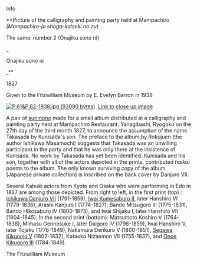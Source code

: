 Info

**Picture of the calligraphy and painting party held at Mampachiro (_Mampachiro-jo shoga-kaiseki no zu_)

The same: number 2 (Onajiku sono ni)

_

Onajiku sono ni

_**

1827

Given to the Fitzwilliam Museum by E. Evelyn Barron in 1938

[![P.61&P.62-1938.jpg (93090 bytes)](P.61P.62-1938_small1.jpg)](KUN/kunpt36162.htm)  [Link to close up image](KUN/kunpt361.htm)

A pair of [surimono](/theme/surimono-and-special-printing-effects) made for a small album distributed at a calligraphy and painting party held at Mampachiro Restaurant, Yanagibashi, Ryogoku on the 27th day of the third month 1827, to announce the assumption of the name Takasada by Kunisada's son. The preface to the album by Rokujuen (the author Ishikawa Masamochi) suggests that Takasada was an unwilling participant in the party and that he was only there at the insistence of Kunisada. No work by Takasada has yet been identified. Kunisada and his son, together with all of the actors depicted in the prints, contributed _haikai_ poems to the album. The only known surviving copy of the album (Japanese private collection) is inscribed on the back cover by Danjuro VII.

Several Kabuki actors from Kyoto and Osaka who were performing in Edo in 1827 are among those depicted. From right to left, in the first print (top) : [Ichikawa Danjuro VII](Group8pt3.htm) (1791-1859), [Iwai Kumesaburo II,](/exhibition/group-19) later Hanshiro VI (1779-1836), Arashi Kanjuro I (1774-1827), Bando Mitsugoro III (1775-1831), Bando Hikosaburo IV (1800-1873), and Iwai Shijaku I, later Hanshiro VII (1804-1845). In the second print (bottom): Matsumoto Koshiro V (1764-1838), Mimasu Gennosuke I, later Daigoro IV (1798-1859), Iwai Hanshiro V, later Tojaku (1776-1849), Nakamura Denkuro V (1800-1851), [Segawa Kikunojo V](/exhibition/group-7) (1802-1832), Kataoka Nizaemon VII (1755-1837), and [Onoe Kikugoro III](/exhibition/group-16-part-1) (1784-1849).



The Fitzwilliam Museum
